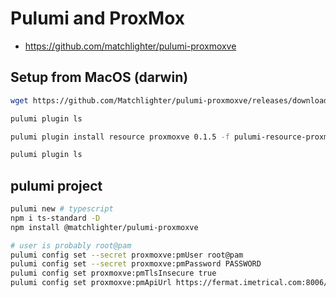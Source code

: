 
# Pulumi and ProxMox

- <https://github.com/matchlighter/pulumi-proxmoxve>

## Setup from MacOS (darwin)

```bash
wget https://github.com/Matchlighter/pulumi-proxmoxve/releases/download/v0.1.5/pulumi-resource-proxmoxve-v0.1.5-darwin-amd64.tar.gz

pulumi plugin ls

pulumi plugin install resource proxmoxve 0.1.5 -f pulumi-resource-proxmoxve-v0.1.5-darwin-amd64.tar.gz

pulumi plugin ls

```

## pulumi project

```bash
pulumi new # typescript
npm i ts-standard -D
npm install @matchlighter/pulumi-proxmoxve

# user is probably root@pam
pulumi config set --secret proxmoxve:pmUser root@pam
pulumi config set --secret proxmoxve:pmPassword PASSWORD
pulumi config set proxmoxve:pmTlsInsecure true
pulumi config set proxmoxve:pmApiUrl https://fermat.imetrical.com:8006/api2/json
```

